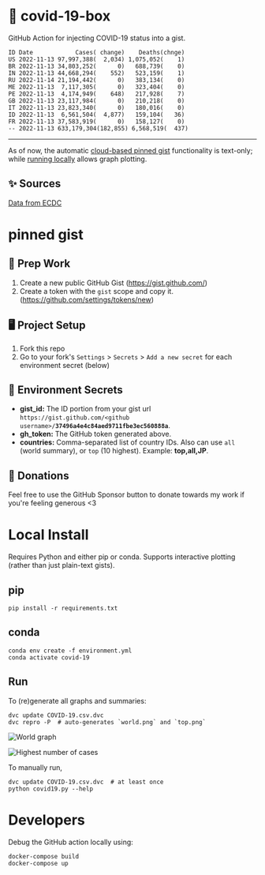 # 🏥 covid-19-box

GitHub Action for injecting COVID-19 status into a gist.

```
ID Date            Cases( change)    Deaths(chnge)
US 2022-11-13 97,997,388(  2,034) 1,075,052(    1)
BR 2022-11-13 34,803,252(      0)   688,739(    0)
IN 2022-11-13 44,668,294(    552)   523,159(    1)
RU 2022-11-14 21,194,442(      0)   383,134(    0)
ME 2022-11-13  7,117,305(      0)   323,404(    0)
PE 2022-11-13  4,174,949(    648)   217,928(    7)
GB 2022-11-13 23,117,984(      0)   210,218(    0)
IT 2022-11-13 23,823,340(      0)   180,016(    0)
ID 2022-11-13  6,561,504(  4,877)   159,104(   36)
FR 2022-11-13 37,583,919(      0)   158,127(    0)
-- 2022-11-13 633,179,304(182,855) 6,568,519(  437)
```

---

As of now, the automatic [cloud-based pinned gist](#pinned-gist) functionality is text-only;
while [running locally](#local-install) allows graph plotting.

## ✨ Sources

[Data from ECDC](https://www.ecdc.europa.eu/en/publications-data/download-todays-data-geographic-distribution-covid-19-cases-worldwide)

# pinned gist

## 🎒 Prep Work
1. Create a new public GitHub Gist (https://gist.github.com/)
1. Create a token with the `gist` scope and copy it. (https://github.com/settings/tokens/new)

## 🖥 Project Setup
1. Fork this repo
1. Go to your fork's `Settings` > `Secrets` > `Add a new secret` for each environment secret (below)

## 🤫 Environment Secrets
- **gist_id:** The ID portion from your gist url `https://gist.github.com/<github username>/`**`37496a4e4c84aed9711fbe3ec560888a`**.
- **gh_token:** The GitHub token generated above.
- **countries:** Comma-separated list of country IDs. Also can use `all` (world summary), or `top` (10 highest). Example: **top,all,JP**.

## 💸 Donations

Feel free to use the GitHub Sponsor button to donate towards my work if you're feeling generous <3

# Local Install

Requires Python and either pip or conda. Supports interactive plotting (rather than just plain-text gists).

## pip

```
pip install -r requirements.txt
```

## conda

```
conda env create -f environment.yml
conda activate covid-19
```

## Run

To (re)generate all graphs and summaries:

```
dvc update COVID-19.csv.dvc
dvc repro -P  # auto-generates `world.png` and `top.png`
```

![World graph](world.png)

![Highest number of cases](top.png)

To manually run,

```
dvc update COVID-19.csv.dvc  # at least once
python covid19.py --help
```

# Developers

Debug the GitHub action locally using:

```
docker-compose build
docker-compose up
```
